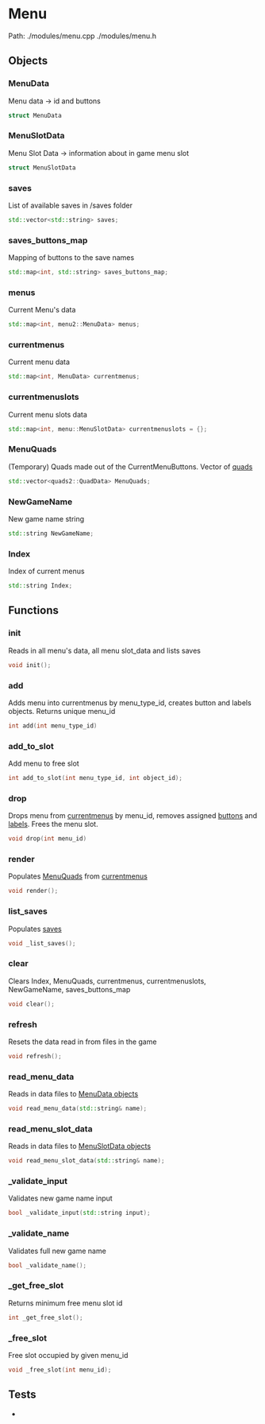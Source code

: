 # Menu
Path: ./modules/menu.cpp   ./modules/menu.h

## Objects

### MenuData
Menu data -> id and buttons
```c++
struct MenuData
```

### MenuSlotData
Menu Slot Data -> information about in game menu slot
```c++
struct MenuSlotData
```

### saves
List of available saves in /saves folder
```c++
std::vector<std::string> saves;
```

### saves_buttons_map
Mapping of buttons to the save names
```c++
std::map<int, std::string> saves_buttons_map;
```

### menus
Current Menu's data
```c++
std::map<int, menu2::MenuData> menus;
```
### currentmenus
Current menu data
```c++
std::map<int, MenuData> currentmenus;
```

### currentmenuslots
Current menu slots data
```c++
std::map<int, menu::MenuSlotData> currentmenuslots = {}; 
```

### MenuQuads
(Temporary) Quads made out of the CurrentMenuButtons. Vector of [quads](quads.md#QuadData)
```c++
std::vector<quads2::QuadData> MenuQuads;
```

### NewGameName
New game name string
```c++
std::string NewGameName;
```

### Index
Index of current menus
```c++
std::string Index;
```

## Functions

### init
Reads in all menu's data, all menu slot_data and lists saves
```c++
void init();
```

### add
Adds menu into currentmenus by menu_type_id, creates button and labels objects.
Returns unique menu_id
```c++
int add(int menu_type_id)
```

### add_to_slot
Add menu to free slot
```c++
int add_to_slot(int menu_type_id, int object_id);
```

### drop
Drops menu from [currentmenus](menu.md#currentmenus) by menu_id, removes assigned [buttons](buttons.md#ButtonData) and [labels](fonts.md#LabelData). Frees the menu slot. 
```c++
void drop(int menu_id)
```

### render
Populates [MenuQuads](menu.md#MenuQuads) from [currentmenus](menu.md#currentmenus)
```c++
void render();
```

### list_saves
Populates [saves](menu.md#saves)
```c++
void _list_saves();
```

### clear
Clears Index, MenuQuads, currentmenus, currentmenuslots, NewGameName, saves_buttons_map
```c++
void clear();
```

### refresh
Resets the data read in from files in the game
```c++
void refresh();
```

### read_menu_data
Reads in data files to [MenuData objects](menu.md#MenuData)
```c++
void read_menu_data(std::string& name);
```

### read_menu_slot_data
Reads in data files to [MenuSlotData objects](menu.md#MenuSlotData)
```c++
void read_menu_slot_data(std::string& name);
```

### _validate_input
Validates new game name input
```c++
bool _validate_input(std::string input);
```

### _validate_name
Validates full new game name
```c++
bool _validate_name();
```

### _get_free_slot
Returns minimum free menu slot id
```c++
int _get_free_slot();
```

### _free_slot
Free slot occupied by given menu_id
```c++
void _free_slot(int menu_id);
```

## Tests
- 

